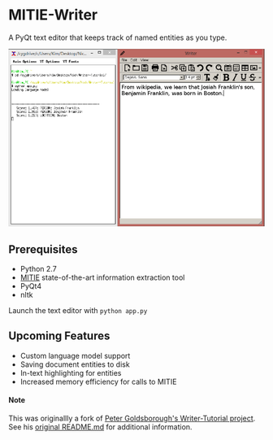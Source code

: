 # MITIE-Writer
A PyQt text editor that keeps track of named entities as you type.

![Early Function Example](https://github.com/nickstanisha/MITIE-Writer/blob/master/screenshots/mitie_1.PNG)

## Prerequisites
* Python 2.7
* [MITIE](https://github.com/mit-nlp/MITIE) state-of-the-art information extraction tool
* PyQt4
* nltk

Launch the text editor with `python app.py`

## Upcoming Features
* Custom language model support
* Saving document entities to disk
* In-text highlighting for entities
* Increased memory efficiency for calls to MITIE


#### Note
This was originallly a fork of [Peter Goldsborough's Writer-Tutorial project](https://github.com/goldsborough/Writer-Tutorial).  See his [original README.md](https://github.com/goldsborough/Writer-Tutorial/blob/master/README.md) for additional information.
